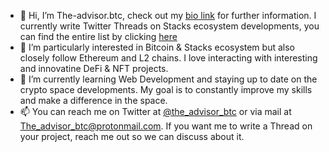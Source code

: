 - 👋 Hi, I’m The-advisor.btc, check out my [bio link](owl.link/the_advisor.btc) for further information. I currently write Twitter Threads on
  Stacks ecosystem developments, you can find the entire list by clicking [here](https://twitter.com/the_advisor_btc/status/1505598537052172297)
- 👀 I’m particularly interested in Bitcoin & Stacks ecosystem but also closely follow Ethereum and L2 chains. I love interacting with 
  interesting and innovatine DeFi & NFT projects.
- 🌱 I’m currently learning Web Development and staying up to date on the crypto space developments. My goal is to constantly improve my skills
  and make a difference in the space.
- 📫 You can reach me on Twitter at [@the_advisor_btc](https://twitter.com/the_advisor_btc) or via mail at The_advisor_btc@protonmail.com. 
  If you want me to write a Thread on your project, reach me out so we can discuss about it.

<!---
The-advisor-btc/The-advisor-btc is a ✨ special ✨ repository because its `README.md` (this file) appears on your GitHub profile.
You can click the Preview link to take a look at your changes.
--->

